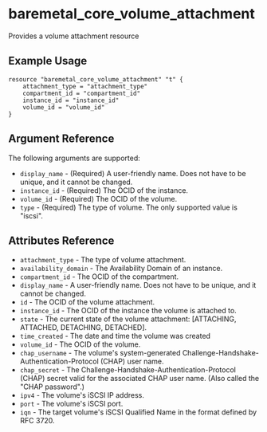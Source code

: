 # baremetal\_core\_volume\_attachment

Provides a volume attachment resource

## Example Usage

```
resource "baremetal_core_volume_attachment" "t" {
    attachment_type = "attachment_type"
    compartment_id = "compartment_id"
    instance_id = "instance_id"
    volume_id = "volume_id"
}
```

## Argument Reference

The following arguments are supported:

* `display_name` - (Required) A user-friendly name. Does not have to be unique, and it cannot be changed.
* `instance_id` - (Required) The OCID of the instance.
* `volume_id` - (Required) The OCID of the volume.
* `type` - (Required) The type of volume. The only supported value is "iscsi".


## Attributes Reference
* `attachment_type` - The type of volume attachment.
* `availability_domain` - The Availability Domain of an instance.
* `compartment_id` - The OCID of the compartment.
* `display_name` - A user-friendly name. Does not have to be unique, and it cannot be changed.
* `id` - The OCID of the volume attachment.
* `instance_id` - The OCID of the instance the volume is attached to.
* `state` - The current state of the volume attachment: [ATTACHING, ATTACHED, DETACHING, DETACHED].
* `time_created` - The date and time the volume was created
* `volume_id` - The OCID of the volume.
* `chap_username` - The volume's system-generated Challenge-Handshake-Authentication-Protocol (CHAP) user name.
* `chap_secret` - The Challenge-Handshake-Authentication-Protocol (CHAP) secret valid for the associated CHAP user name. (Also called the "CHAP password".)
* `ipv4` - The volume's iSCSI IP address.
* `port` - The volume's iSCSI port.
* `iqn` - The target volume's iSCSI Qualified Name in the format defined by RFC 3720.
